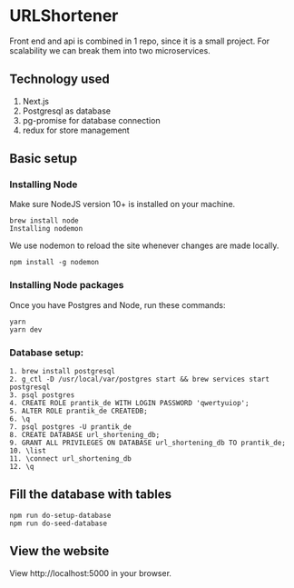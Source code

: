 # URLShortener

Front end and api is combined in 1 repo, since it is a small project. For scalability we can break them into two microservices.

## Technology used

1. Next.js
2. Postgresql as database
3. pg-promise for database connection
4. redux for store management

## Basic setup

  ### Installing Node

  Make sure NodeJS version 10+ is installed on your machine.

    brew install node
    Installing nodemon

  We use nodemon to reload the site whenever changes are made locally.

    npm install -g nodemon

  ### Installing Node packages

  Once you have Postgres and Node, run these commands:

    yarn
    yarn dev

  ### Database setup:
    1. brew install postgresql
    2. g_ctl -D /usr/local/var/postgres start && brew services start postgresql
    3. psql postgres
    4. CREATE ROLE prantik_de WITH LOGIN PASSWORD 'qwertyuiop';
    5. ALTER ROLE prantik_de CREATEDB;
    6. \q
    7. psql postgres -U prantik_de
    8. CREATE DATABASE url_shortening_db;
    9. GRANT ALL PRIVILEGES ON DATABASE url_shortening_db TO prantik_de;
    10. \list
    11. \connect url_shortening_db
    12. \q

  ## Fill the database with tables

    npm run do-setup-database
    npm run do-seed-database

  ## View the website

  View http://localhost:5000 in your browser.
